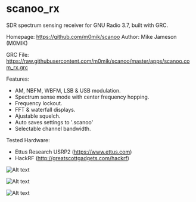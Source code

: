 scanoo_rx
======

SDR spectrum sensing receiver for GNU Radio 3.7, built with GRC.

Homepage: https://github.com/m0mik/scanoo
Author: Mike Jameson (M0MIK)

GRC File: https://raw.githubusercontent.com/m0mik/scanoo/master/apps/scanoo.com_rx.grc

Features:
- AM, NBFM, WBFM, LSB & USB modulation.
- Spectrum sense mode with center frequency hopping.
- Frequency lockout.
- FFT & waterfall displays.
- Ajustable squelch.
- Auto saves settings to '.scanoo'
- Selectable channel bandwidth.

Tested Hardware:
- Ettus Research USRP2 (https://www.ettus.com)
- HackRF (http://greatscottgadgets.com/hackrf)

![Alt text](https://raw.github.com/m0mik/scanoo/master/apps/scanoo.com_rx.gui_main.png)

![Alt text](https://raw.github.com/m0mik/scanoo/master/apps/scanoo.com_rx.gui.png)

![Alt text](https://raw.github.com/m0mik/scanoo/master/apps/scanoo.com_rx.grc.png)

